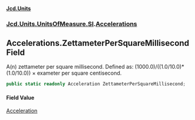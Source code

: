 #### [Jcd.Units](index.md 'index')
### [Jcd.Units.UnitsOfMeasure.SI](Jcd.Units.UnitsOfMeasure.SI.md 'Jcd.Units.UnitsOfMeasure.SI').[Accelerations](Accelerations.md 'Jcd.Units.UnitsOfMeasure.SI.Accelerations')

## Accelerations.ZettameterPerSquareMillisecond Field

A(n) zettameter per square millisecond. Defined as: (1000.0)/((1.0/10.0)*(1.0/10.0)) × exameter per square centisecond.

```csharp
public static readonly Acceleration ZettameterPerSquareMillisecond;
```

#### Field Value
[Acceleration](Acceleration.md 'Jcd.Units.UnitTypes.Acceleration')